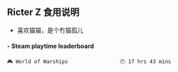 ## Ricter Z 食用说明
- 喜欢猫猫，是个冇猫孤儿

<!-- steam-box start -->
#### - Steam playtime leaderboard
```text
🎮 World of Warships                 🕘 17 hrs 43 mins
```
<!-- Powered by https://github.com/YouEclipse/steam-box . -->
<!-- steam-box end -->
